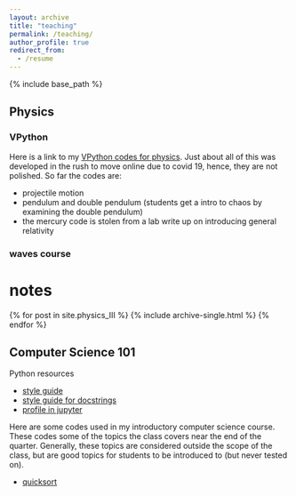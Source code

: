 ```yaml
---
layout: archive
title: "teaching"
permalink: /teaching/
author_profile: true
redirect_from:
  - /resume
---
```


{% include base_path %}

## Physics
### VPython
Here is a link to my [VPython codes for physics](https://www.glowscript.org/#/user/jmcewen314/folder/MyPrograms/). Just about all of this was developed in the rush to move online due to covid 19, hence, they are not polished. So far the codes are:
* projectile motion
* pendulum and double pendulum (students get a intro to chaos by examining the double pendulum)
* the mercury code is stolen from a lab write up on introducing general relativity

### waves course
# notes #
{% for post in site.physics_III %}
    {% include archive-single.html %}
{% endfor %}


## Computer Science 101
Python resources
* [style guide](https://www.python.org/dev/peps/pep-0008/)
* [style guide for docstrings](https://sphinxcontrib-napoleon.readthedocs.io/en/latest/example_google.html)
* [profile in jupyter](https://jakevdp.github.io/PythonDataScienceHandbook/01.07-timing-and-profiling.html)


Here are some codes used in my introductory computer science course. These codes some of the topics the class covers near the end of the quarter. Generally, these topics are considered outside the scope of the class, but are good topics for students to be introduced to (but never tested on).

* [quicksort](https://github.com/JoeMcEwen/intro-computer-science-/blob/master/quicksort.ipynb)
